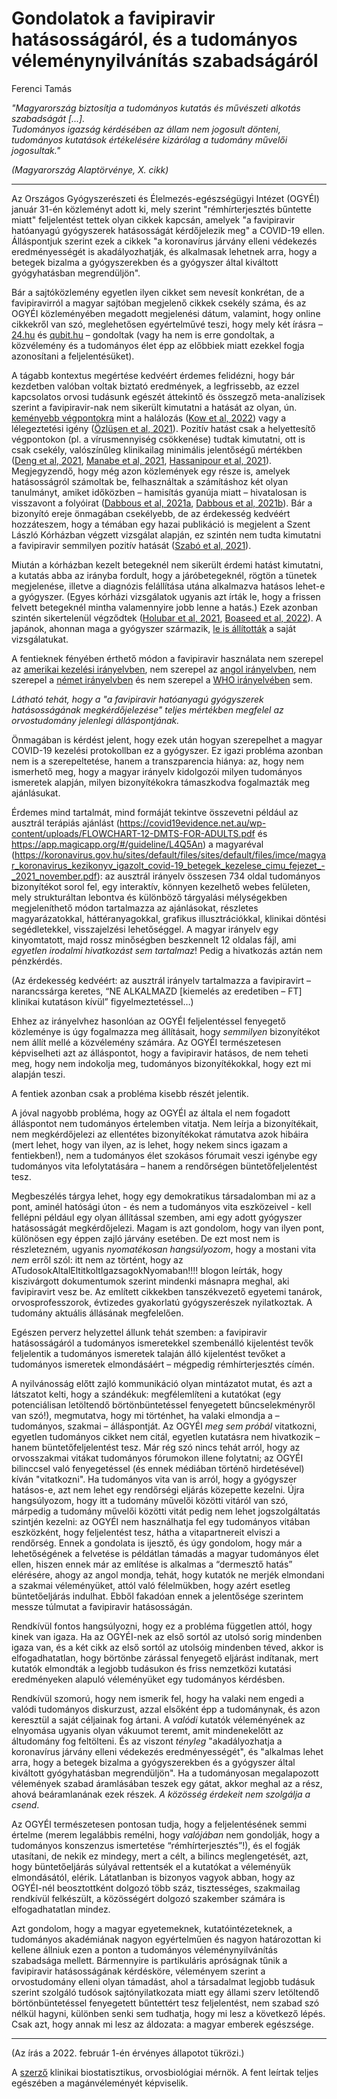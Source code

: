 Gondolatok a favipiravir hatásosságáról, és a tudományos véleménynyilvánítás szabadságáról
================

Ferenci Tamás

_"Magyarország biztosítja a tudományos kutatás és művészeti alkotás szabadságát [...]._  
_Tudományos igazság kérdésében az állam nem jogosult dönteni,_  
_tudományos kutatások értékelésére kizárólag a tudomány művelői jogosultak."_  

_(Magyarország Alaptörvénye, X. cikk)_

---

Az Országos Gyógyszerészeti és Élelmezés-egészségügyi Intézet (OGYÉI) január 31-én közleményt adott ki, mely szerint "rémhírterjesztés bűntette miatt" feljelentést tettek olyan cikkek kapcsán, amelyek "a favipiravir hatóanyagú gyógyszerek hatásosságát kérdőjelezik meg" a COVID-19 ellen. Álláspontjuk szerint ezek a cikkek "a koronavírus járvány elleni védekezés eredményességét is akadályozhatják, és alkalmasak lehetnek arra, hogy a betegek bizalma a gyógyszerekben és a gyógyszer által kiváltott gyógyhatásban megrendüljön".

Bár a sajtóközlemény egyetlen ilyen cikket sem nevesít konkrétan, de a favipiravirról a magyar sajtóban megjelenő cikkek csekély száma, és az OGYÉI közleményében megadott megjelenési dátum, valamint, hogy online cikkekről van szó, meglehetősen egyértelművé teszi, hogy mely két írásra – [24.hu](https://24.hu/tudomany/2022/01/07/favipiravir-koronavirus-covid-19-influenza-antiviralis-szer-hatekonysag/) és [qubit.hu](https://qubit.hu/2021/12/13/semmi-nem-igazolja-hogy-bevalik-a-covid-ellen-magyarorszagon-megis-ugy-osztjak-a-favipiravirt-mint-a-csodaszert) – gondoltak (vagy ha nem is erre gondoltak, a közvélemény és a tudományos élet épp az előbbiek miatt ezekkel fogja azonosítani a feljelentésüket).

A tágabb kontextus megértése kedvéért érdemes felidézni, hogy bár kezdetben valóban voltak biztató eredmények, a legfrissebb, az ezzel kapcsolatos orvosi tudásunk egészét áttekintő és összegző meta-analízisek szerint a favipiravir-nak nem sikerült kimutatni a hatását az olyan, ún. [keményebb végpontokra](https://tamas-ferenci.github.io/FerenciTamas_AKlinikaiGyogyszervizsgalatokAlapjai/a-v%C3%A9gpontok-megv%C3%A1laszt%C3%A1s%C3%A1nak-%C3%A9s-m%C3%A9r%C3%A9s%C3%A9nek-k%C3%A9rd%C3%A9sei.html#kem%C3%A9ny-%C3%A9s-helyettes%C3%ADt%C5%91-v%C3%A9gpontok) mint a halálozás ([Kow et al, 2022](https://www.sciencedirect.com/science/article/pii/S1567576921010912?via%3Dihub)) vagy a lélegeztetési igény ([Özlüşen et al, 2021](https://link.springer.com/article/10.1007%2Fs10096-021-04307-1)). Pozitív hatást csak a helyettesítő végpontokon (pl. a vírusmennyiség csökkenése) tudtak kimutatni, ott is csak csekély, valószínűleg klinikailag minimális jelentőségű mértékben ([Deng et al, 2021](https://www.tandfonline.com/doi/full/10.1080/14787210.2022.2012155), [Manabe et al, 2021](https://bmcinfectdis.biomedcentral.com/articles/10.1186/s12879-021-06164-x), [Hassanipour et al, 2021](https://www.nature.com/articles/s41598-021-90551-6)). Megjegyzendő, hogy még azon közlemények egy része is, amelyek hatásosságról számoltak be, felhasználtak a számításhoz két olyan tanulmányt, amiket időközben – hamisítás gyanúja miatt – hivatalosan is visszavont a folyóirat ([Dabbous et al, 2021a](https://link.springer.com/article/10.1007%2Fs00705-021-05307-4), [Dabbous et al, 2021b](https://www.nature.com/articles/s41598-021-98683-5)). Bár a bizonyító ereje önmagában csekélyebb, de az érdekesség kedvéért hozzáteszem, hogy a témában egy hazai publikáció is megjelent a Szent László Kórházban végzett vizsgálat alapján, ez szintén nem tudta kimutatni a favipiravir semmilyen pozitív hatását ([Szabó et al, 2021](https://link.springer.com/article/10.1007%2Fs11357-021-00452-9)).

Miután a kórházban kezelt betegeknél nem sikerült érdemi hatást kimutatni, a kutatás abba az irányba fordult, hogy a járóbetegeknél, rögtön a tünetek megjelenése, illetve a diagnózis felállítása utána alkalmazva hatásos lehet-e a gyógyszer. (Egyes kórházi vizsgálatok ugyanis azt írták le, hogy a frissen felvett betegeknél mintha valamennyire jobb lenne a hatás.) Ezek azonban szintén sikertelenül végződtek ([Holubar et al, 2021](https://www.medrxiv.org/content/10.1101/2021.11.22.21266690v1), [Boaseed et al, 2022](https://www.clinicalmicrobiologyandinfection.com/article/S1198-743X(21)00734-5/fulltext)). A japánok, ahonnan maga a gyógyszer származik, [le is állították](https://pj.jiho.jp/article/245912) a saját vizsgálatukat.

A fentieknek fényében érthető módon a favipiravir használata nem szerepel az [amerikai kezelési irányelvben](https://www.covid19treatmentguidelines.nih.gov/management/clinical-management/clinical-management-summary/), nem szerepel az [angol irányelvben](https://www.nice.org.uk/guidance/ng191/chapter/Recommendations), nem szerepel a [német irányelvben](https://www.rki.de/DE/Content/InfAZ/N/Neuartiges_Coronavirus/Therapie/Therapie_Tab.html) és nem szerepel a [WHO irányelvében](https://apps.who.int/iris/rest/bitstreams/1394399/retrieve) sem.

_Látható tehát, hogy a "a favipiravir hatóanyagú gyógyszerek hatásosságának megkérdőjelezése" teljes mértékben megfelel az orvostudomány jelenlegi álláspontjának._

Önmagában is kérdést jelent, hogy ezek után hogyan szerepelhet a magyar COVID-19 kezelési protokollban ez a gyógyszer. Ez igazi probléma azonban nem is a szerepeltetése, hanem a transzparencia hiánya: az, hogy nem ismerhető meg, hogy a magyar irányelv kidolgozói milyen tudományos ismeretek alapján, milyen bizonyítékokra támaszkodva fogalmazták meg ajánlásukat.

Érdemes mind tartalmát, mind formáját tekintve összevetni például az ausztrál terápiás ajánlást (https://covid19evidence.net.au/wp-content/uploads/FLOWCHART-12-DMTS-FOR-ADULTS.pdf és https://app.magicapp.org/#/guideline/L4Q5An) a magyaréval
(https://koronavirus.gov.hu/sites/default/files/sites/default/files/imce/magyar_koronavirus_kezikonyv_igazolt_covid-19_betegek_kezelese_cimu_fejezet_-_2021_november.pdf): az ausztrál irányelv összesen 734 oldal tudományos bizonyítékot sorol fel, egy interaktív, könnyen kezelhető webes felületen, mely strukturáltan lebontva és különböző tárgyalási mélységekben megjeleníthető módon tartalmazza az ajánlásokat, részletes magyarázatokkal, háttéranyagokkal, grafikus illusztrációkkal, klinikai döntési segédletekkel, visszajelzési lehetőséggel. A magyar irányelv egy kinyomtatott, majd rossz minőségben beszkennelt 12 oldalas fájl, ami _egyetlen irodalmi hivatkozást sem tartalmaz_! Pedig a hivatkozás aztán nem pénzkérdés.

(Az érdekesség kedvéért: az ausztrál irányelv tartalmazza a favipiravirt – narancssárga keretes, “NE ALKALMAZD [kiemelés az eredetiben – FT] klinikai kutatáson kívül” figyelmeztetéssel…)

Ehhez az irányelvhez hasonlóan az OGYÉI feljelentéssel fenyegető közleménye is úgy fogalmazza meg állításait, hogy _semmilyen_ bizonyítékot nem állít mellé a közvélemény számára. Az OGYÉI természetesen képviselheti azt az álláspontot, hogy a favipiravir hatásos, de nem teheti meg, hogy nem indokolja meg, tudományos bizonyítékokkal, hogy ezt mi alapján teszi.

A fentiek azonban csak a probléma kisebb részét jelentik.

A jóval nagyobb probléma, hogy az OGYÉI az általa el nem fogadott álláspontot nem tudományos értelemben vitatja. Nem leírja a bizonyítékait, nem megkérdőjelezi az ellentétes bizonyítékokat rámutatva azok hibáira (mert lehet, hogy van ilyen, az is lehet, hogy nekem sincs igazam a fentiekben!), nem a tudományos élet szokásos fórumait veszi igénybe egy tudományos vita lefolytatására – hanem a rendőrségen büntetőfeljelentést tesz.

Megbeszélés tárgya lehet, hogy egy demokratikus társadalomban mi az a pont, aminél hatósági úton - és nem a tudományos vita eszközeivel - kell fellépni például egy olyan állítással szemben, ami egy adott gyógyszer hatásosságát megkérdőjelezi. Magam is azt gondolom, hogy van ilyen pont, különösen egy éppen zajló járvány esetében. De ezt most nem is részletezném, ugyanis _nyomatékosan hangsúlyozom_, hogy a mostani vita _nem_ erről szól: itt nem az történt, hogy az ATudosokAltalEltitkoltIgazsagokNyomaban!!!! blogon leírták, hogy kiszivárgott dokumentumok szerint mindenki másnapra meghal, aki favipiravirt vesz be. Az említett cikkekben tanszékvezető egyetemi tanárok, orvosprofesszorok, évtizedes gyakorlatú gyógyszerészek nyilatkoztak. A tudomány aktuális állásának megfelelően.

Egészen perverz helyzettel állunk tehát szemben: a favipiravir hatásosságáról a tudományos ismeretekkel szembenálló kijelentést tevők feljelentik a tudományos ismeretek talaján álló kijelentést tevőket a tudományos ismeretek elmondásáért – mégpedig rémhírterjesztés címén.

A nyilvánosság előtt zajló kommunikáció olyan mintázatot mutat, és azt a látszatot kelti, hogy a szándékuk: megfélemlíteni a kutatókat (egy potenciálisan letöltendő börtönbüntetéssel fenyegetett bűncselekményről van szó!), megmutatva, hogy mi történhet, ha valaki elmondja a – tudományos, szakmai – álláspontját. Az OGYÉI _meg sem próbál_ vitatkozni, egyetlen tudományos cikket nem citál, egyetlen kutatásra nem hivatkozik – hanem büntetőfeljelentést tesz. Már rég szó nincs tehát arról, hogy az orvosszakmai vitákat tudományos fórumokon illene folytatni; az OGYÉI bilinccsel való fenyegetéssel (és ennek médiában történő hirdetésével) kíván "vitatkozni". Ha tudományos vita van is arról, hogy a gyógyszer hatásos-e, azt nem lehet egy rendőrségi eljárás közepette kezelni. Újra hangsúlyozom, hogy itt a tudomány művelői közötti vitáról van szó, márpedig a tudomány művelői közötti vitát pedig nem lehet jogszolgáltatás szintjén kezelni: az OGYÉI nem használhatja fel egy tudományos vitában eszközként, hogy feljelentést tesz, hátha a vitapartnereit elviszi a rendőrség. Ennek a gondolata is ijesztő, és úgy gondolom, hogy már a lehetőségének a felvetése is példátlan támadás a magyar tudományos élet ellen, hiszen ennek már az említése is alkalmas a “dermesztő hatás” elérésére, ahogy az angol mondja, tehát, hogy kutatók ne merjék elmondani a szakmai véleményüket, attól való félelmükben, hogy azért esetleg büntetőeljárás indulhat. Ebből fakadóan ennek a jelentősége szerintem messze túlmutat a favipiravir hatásosságán.

Rendkívül fontos hangsúlyozni, hogy ez a probléma független attól, hogy kinek van igaza. Ha az OGYÉI-nek az első sortól az utolsó sorig mindenben igaza van, és a két cikk az első sortól az utolsóig mindenben téved, akkor is elfogadhatatlan, hogy börtönbe zárással fenyegető eljárást indítanak, mert kutatók elmondták a legjobb tudásukon és friss nemzetközi kutatási eredményeken alapuló véleményüket egy tudományos kérdésben.

Rendkívül szomorú, hogy nem ismerik fel, hogy ha valaki nem engedi a valódi tudományos diskurzust, azzal elsőként épp a tudománynak, és azon keresztül a saját céljainak fog ártani. A _valódi_ kutatók véleményének az elnyomása ugyanis olyan vákuumot teremt, amit mindenekelőtt az áltudomány fog feltölteni. És az viszont _tényleg_ "akadályozhatja a koronavírus járvány elleni védekezés eredményességét", és "alkalmas lehet arra, hogy a betegek bizalma a gyógyszerekben és a gyógyszer által kiváltott gyógyhatásban megrendüljön". Ha a tudományosan megalapozott vélemények szabad áramlásában teszek egy gátat, akkor meghal az a rész, ahová beáramlanának ezek részek. _A közösség érdekeit nem szolgálja a csend_.

Az OGYÉI természetesen pontosan tudja, hogy a feljelentésének semmi értelme (merem legalábbis remélni, hogy _valójában_ nem gondolják, hogy a tudományos konszenzus ismertetése “rémhírterjesztés”!), és el fogják utasítani, de nekik ez mindegy, mert a célt, a bilincs meglengetését, azt, hogy büntetőeljárás súlyával rettentsék el a kutatókat a véleményük elmondásától, elérik. Látatlanban is bizonyos vagyok abban, hogy az OGYÉI-nél beosztottként dolgozó több száz, tisztességes, szakmailag rendkívül felkészült, a közösségért dolgozó szakember számára is elfogadhatatlan mindez.

Azt gondolom, hogy a magyar egyetemeknek, kutatóintézeteknek, a tudományos akadémiának nagyon egyértelműen és nagyon határozottan ki kellene állniuk ezen a ponton a tudományos véleménynyilvánítás szabadsága mellett. Bármennyire is partikuláris apróságnak tűnik a favipiravir hatásosságának kérdésköre, véleményem szerint a orvostudomány elleni olyan támadást, ahol a társadalmat legjobb tudásuk szerint szolgáló tudósok sajtónyilatkozata miatt egy állami szerv letöltendő börtönbüntetéssel fenyegetett bűntettért tesz feljelentést, nem szabad szó nélkül hagyni, különben senki sem tudhatja, hogy mi lesz a következő lépés. Csak azt, hogy annak mi lesz az áldozata: a magyar emberek egészsége.

---

(Az írás a 2022. február 1-én érvényes állapotot tükrözi.)

A [szerző](http://www.medstat.hu/) klinikai biostatisztikus, orvosbiológiai mérnök. A fent leírtak teljes egészében a magánvéleményét képviselik.
